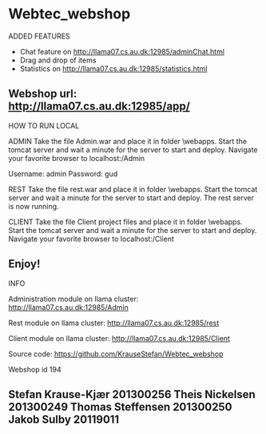 Webtec_webshop
==============
ADDED FEATURES

- Chat feature on http://llama07.cs.au.dk:12985/adminChat.html
- Drag and drop of items
- Statistics on http://llama07.cs.au.dk:12985/statistics.html

Webshop url: http://llama07.cs.au.dk:12985/app/ 
--------------------------------------------------------------------------
HOW TO RUN LOCAL

ADMIN
Take the file Admin.war and place it in folder <tomcat>\webapps.
Start the tomcat server and wait a minute for the server to start and deploy. Navigate your favorite browser to localhost:<port>/Admin

Username: admin
Password: gud

REST
Take the file rest.war and place it in folder <tomcat>\webapps.
Start the tomcat server and wait a minute for the server to start and deploy. The rest server is now running.

CLIENT
Take the file Client project files and place it in folder <tomcat>\webapps. Start the tomcat server and wait a minute for the server to start and deploy. Navigate your favorite browser to localhost:<port>/Client

Enjoy!
--------------------------------------------------------------------------
INFO

Administration module on llama cluster: http://llama07.cs.au.dk:12985/Admin

Rest module on llama cluster: http://llama07.cs.au.dk:12985/rest

Client module on llama cluster: http://llama07.cs.au.dk:12985/Client

Source code: https://github.com/KrauseStefan/Webtec_webshop

Webshop id 194

Stefan Krause-Kjær 	201300256
Theis Nickelsen		201300249
Thomas Steffensen	201300250
Jakob Sulby			20119011
--------------------------------------------------------------------------